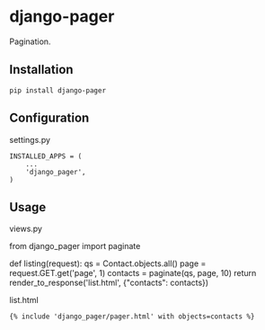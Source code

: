 # django-pager

Pagination.

## Installation
    
    pip install django-pager

## Configuration

settings.py

    INSTALLED_APPS = (
        ...
        'django_pager',
    )



## Usage 

views.py

from django_pager import paginate

def listing(request):
    qs = Contact.objects.all()
    page = request.GET.get('page', 1)
    contacts = paginate(qs, page, 10)
    return render_to_response('list.html', {"contacts": contacts})


list.html
    
    {% include 'django_pager/pager.html' with objects=contacts %}





